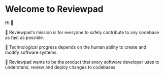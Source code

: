 # Welcome to Reviewpad

Hi 👋

🥅 Reviewpad's mission is for everyone to safely contribute to any codebase as fast as possible. 

🎡 Technological progress depends on the human ability to create and modify software systems. 

🚀 Reviewpad wants to be the product that every software developer uses to understand, review and deploy changes to codebases.
